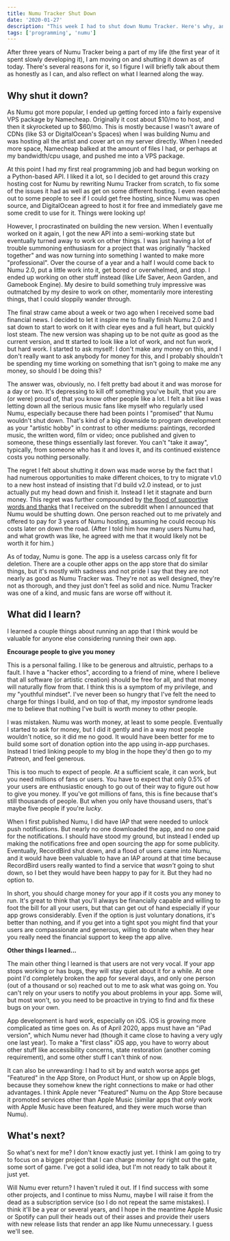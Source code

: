 ```yaml
---
title: Numu Tracker Shut Down
date: '2020-01-27'
description: "This week I had to shut down Numu Tracker. Here's why, and some thoughts."
tags: ['programming', 'numu']
---
```


After three years of Numu Tracker being a part of my life (the first year of it spent slowly developing it), I am moving on and shutting it down as of today. There's several reasons for it, so I figure I will briefly talk about them as honestly as I can, and also reflect on what I learned along the way.

## Why shut it down?

 As Numu got more popular, I ended up getting forced into a fairly expensive VPS package by Namecheap. Originally it cost about $10/mo to host, and then it skyrocketed up to $60/mo. This is mostly because I wasn't aware of CDNs (like S3 or DigitalOcean's Spaces) when I was building Numu and was hosting all the artist and cover art on my server directly. When I needed more space, Namecheap balked at the amount of files I had, or perhaps at my bandwidth/cpu usage, and pushed me into a VPS package.

 At this point I had my first real programming job and had begun working on a Python-based API. I liked it a lot, so I decided to get around this crazy hosting cost for Numu by rewriting Numu Tracker from scratch, to fix some of the issues it had as well as get on some different hosting. I even reached out to some people to see if I could get free hosting, since Numu was open source, and DigitalOcean agreed to host it for free and immediately gave me some credit to use for it. Things were looking up!

 However, I procrastinated on building the new version. When I eventually worked on it again, I got the new API into a semi-working state but eventually turned away to work on other things. I was just having a lot of trouble summoning enthusiasm for a project that was originally "hacked together" and was now turning into something I wanted to make more "professional". Over the course of a year and a half I would come back to Numu 2.0, put a little work into it, get bored or overwhelmed, and stop. I ended up working on other stuff instead (like Life Saver, Aeon Garden, and Gamebook Engine). My desire to build something truly impressive was outmatched by my desire to work on other, momentarily more interesting things, that I could sloppily wander through.

 The final straw came about a week or two ago when I received some bad financial news. I decided to let it inspire me to finally finish Numu 2.0 and I sat down to start to work on it with clear eyes and a full heart, but quickly lost steam. The new version was shaping up to be not _quite_ as good as the current version, and tt started to look like a lot of work, and not fun work, but hard work. I started to ask myself: I don't make any money on this, and I don't really want to ask anybody for money for this, and I probably shouldn't be spending my time working on something that isn't going to make me any money, so should I be doing this?

 The answer was, obviously, no. I felt pretty bad about it and was morose for a day or two. It's depressing to kill off something you've built, that you are (or were) proud of, that you know other people like a lot. I felt a bit like I was letting down all the serious music fans like myself who regularly used Numu, especially because there had been points I "promised" that Numu wouldn't shut down. That's kind of a big downside to program development as your "artistic hobby" in contrast to other mediums: paintings, recorded music, the written word, film or video; once published and given to someone, these things essentially last forever. You can't "take it away", typically, from someone who has it and loves it, and its continued existence costs you nothing personally.

 The regret I felt about shutting it down was made worse by the fact that I had numerous opportunities to make different choices, to try to migrate v1.0 to a new host instead of insisting that I'd build v2.0 instead, or to just actually put my head down and finish it. Instead I let it stagnate and burn money. This regret was further compounded by [the flood of supportive words and thanks](https://www.reddit.com/r/numutracker/comments/etbg4g/numu_tracker_shutting_down/) that I received on the subreddit when I announced that Numu would be shutting down. One person reached out to me privately and offered to pay for 3 years of Numu hosting, assuming he could recoup his costs later on down the road. (After I told him how many users Numu had, and what growth was like, he agreed with me that it would likely not be worth it for him.)

 As of today, Numu is gone. The app is a useless carcass only fit for deletion. There are a couple other apps on the app store that do similar things, but it's mostly with sadness and not pride I say that they are not nearly as good as Numu Tracker was. They're not as well designed, they're not as thorough, and they just don't feel as solid and nice. Numu Tracker was one of a kind, and music fans are worse off without it.

 ## What did I learn?

I learned a couple things about running an app that I think would be valuable for anyone else considering running their own app.

**Encourage people to give you money**

This is a personal failing. I like to be generous and altruistic, perhaps to a fault. I have a "hacker ethos", according to a friend of mine, where I believe that all software (or artistic creation) should be free for all, and that money will naturally flow from that. I think this is a symptom of my privilege, and my "youthful mindset". I've never been so hungry that I've felt the need to charge for things I build, and on top of that, my impostor syndrome leads me to believe that nothing I've built is *worth* money to other people.

I was mistaken. Numu was worth money, at least to some people. Eventually I started to ask for money, but I did it gently and in a way most people wouldn't notice, so it did me no good. It would have been better for me to build some sort of donation option into the app using in-app purchases. Instead I tried linking people to my blog in the hope they'd then go to my Patreon, and feel generous.

This is too much to expect of people. At a sufficient scale, it can work, but you need millions of fans or users. You have to expect that only 0.5% of your users are enthusiastic enough to go out of their way to figure out how to give you money. If you've got millions of fans, this is fine because that's still thousands of people. But when you only have thousand users, that's maybe five people if you're *lucky*.

When I first published Numu, I did have IAP that were needed to unlock push notifications. But nearly no one downloaded the app, and no one paid for the notifications. I should have stood my ground, but instead I ended up making the notifications free and open sourcing the app for some publicity. Eventually, RecordBird shut down, and a flood of users came into Numu, and it would have been valuable to have an IAP around at that time because RecordBird users really wanted to find a service that *wasn't* going to shut down, so I bet they would have been happy to pay for it. But they had no option to.

In short, you should charge money for your app if it costs you any money to run. It's great to think that you'll always be financially capable and willing to foot the bill for all your users, but that can get out of hand especially if your app grows considerably. Even if the option is just voluntary donations, it's better than nothing, and if you get into a tight spot you might find that your users are compassionate and generous, willing to donate when they hear you really need the financial support to keep the app alive.

**Other things I learned...**

The main other thing I learned is that users are not very vocal. If your app stops working or has bugs, they will stay quiet about it for a while. At one point I'd completely broken the app for several days, and only one person (out of a thousand or so) reached out to me to ask what was going on. You can't rely on your users to notify you about problems in your app. Some will, but most won't, so you need to be proactive in trying to find and fix these bugs on your own.

App development is hard work, especially on iOS. iOS is growing more complicated as time goes on. As of April 2020, apps must have an "iPad version", which Numu never had (though it came close to having a very ugly one last year). To make a "first class" iOS app, you have to worry about other stuff like accessibility concerns, state restoration (another coming requirement), and some other stuff I can't think of now.

It can also be unrewarding: I had to sit by and watch worse apps get "Featured" in the App Store, on Product Hunt, or show up on Apple blogs, because they somehow knew the right connections to make or had other advantages. I think Apple never "Featured" Numu on the App Store because it promoted services other than Apple Music (similar apps that *only* work with Apple Music have been featured, and they were much worse than Numu).

## What's next?

So what's next for me? I don't know exactly just yet. I think I am going to try to focus on a bigger project that I can charge money for right out the gate, some sort of game. I've got a solid idea, but I'm not ready to talk about it just yet.

Will Numu ever return? I haven't ruled it out. If I find success with some other projects, and I continue to miss Numu, maybe I will raise it from the dead as a subscription service (so I do not repeat the same mistakes). I think it'll be a year or several years, and I hope in the meantime Apple Music or Spotify can pull their heads out of their asses and provide their users with new release lists that render an app like Numu unnecessary. I guess we'll see.